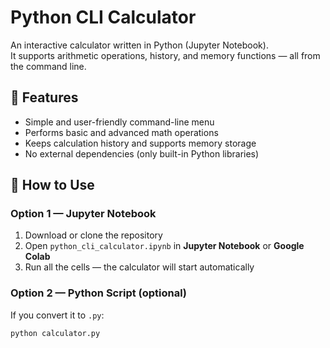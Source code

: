 # Python CLI Calculator

An interactive calculator written in Python (Jupyter Notebook).  
It supports arithmetic operations, history, and memory functions — all from the command line.

## 🧠 Features
- Simple and user-friendly command-line menu  
- Performs basic and advanced math operations  
- Keeps calculation history and supports memory storage  
- No external dependencies (only built-in Python libraries)

## 🚀 How to Use
### Option 1 — Jupyter Notebook
1. Download or clone the repository  
2. Open `python_cli_calculator.ipynb` in **Jupyter Notebook** or **Google Colab**
3. Run all the cells — the calculator will start automatically  

### Option 2 — Python Script (optional)
If you convert it to `.py`:
```bash
python calculator.py

